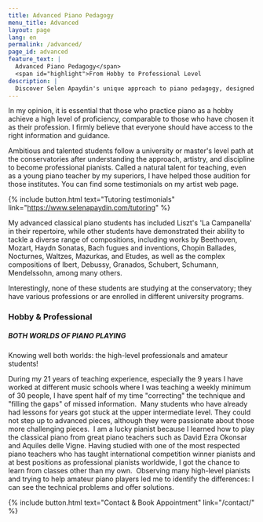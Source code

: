 ```yaml
---
title: Advanced Piano Pedagogy
menu_title: Advanced
layout: page
lang: en
permalink: /advanced/
page_id: advanced
feature_text: |
  Advanced Piano Pedagogy</span>
  <span id="highlight">From Hobby to Professional Level
description: |
  Discover Selen Apaydin's unique approach to piano pedagogy, designed to help amateur pianists achieve professional-level skills. Learn about her experience teaching advanced repertoire to non-conservatory students and her methods for overcoming technical challenges. #PianoEducation #AdvancedPianoTechnique
---
```


In my opinion, it is essential that those who practice piano as a hobby achieve a high level of proficiency, comparable to those who have chosen it as their profession. I firmly believe that everyone should have access to the right information and guidance.

Ambitious and talented students follow a university or master's level path at the conservatories after understanding the approach, artistry, and discipline to become professional pianists. Called a natural talent for teaching, even as a young piano teacher by my superiors, I have helped those audition for those institutes. You can find some testimonials on my artist web page. 

{% include button.html text="Tutoring testimonials" link="https://www.selenapaydin.com/tutoring" %} 

My advanced classical piano students has included Liszt's 'La Campanella' in their repertoire, while other students have demonstrated their ability to tackle a diverse range of compositions, including works by Beethoven, Mozart, Haydn Sonatas, Bach fugues and inventions, Chopin Ballades, Nocturnes, Waltzes, Mazurkas, and Etudes, as well as the complex compositions of Ibert, Debussy, Granados, Schubert, Schumann, Mendelssohn, among many others.

Interestingly, none of these students are studying at the conservatory; they have various professions or are enrolled in different university programs.


### Hobby & Professional

##### BOTH WORLDS OF PIANO PLAYING

Knowing well both worlds: the high-level professionals and amateur students!

During my 21 years of teaching experience, especially the 9 years I have worked at different music schools where I was teaching a weekly minimum of 30 people, I have spent half of my time "correcting" the technique and "filling the gaps" of missed information. 
​
Many students who have already had lessons for years got stuck at the upper intermediate level. They could not step up to advanced pieces, although they were passionate about those more challenging pieces.
​
I am a lucky pianist because I learned how to play the classical piano from great piano teachers such as David Ezra Okonsar and Aquiles delle Vigne. Having studied with one of the most respected piano teachers who has taught international competition winner pianists and at best positions as professional pianists worldwide, I got the chance to learn from classes other than my own.
​
Observing many high-level pianists and trying to help amateur piano players led me to identify the differences: I can see the technical problems and offer solutions.

{% include button.html text="Contact & Book Appointment" link="/contact/" %} 